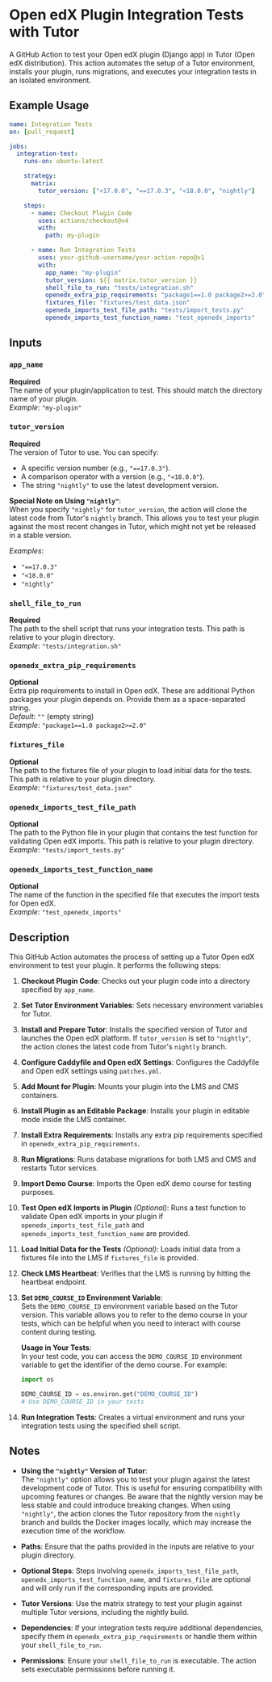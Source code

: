 # Open edX Plugin Integration Tests with Tutor

A GitHub Action to test your Open edX plugin (Django app) in Tutor (Open edX distribution). This action automates the setup of a Tutor environment, installs your plugin, runs migrations, and executes your integration tests in an isolated environment.

## Example Usage

```yaml
name: Integration Tests
on: [pull_request]

jobs:
  integration-test:
    runs-on: ubuntu-latest

    strategy:
      matrix:
        tutor_version: ["<17.0.0", "==17.0.3", "<18.0.0", "nightly"]

    steps:
      - name: Checkout Plugin Code
        uses: actions/checkout@v4
        with:
          path: my-plugin

      - name: Run Integration Tests
        uses: your-github-username/your-action-repo@v1
        with:
          app_name: "my-plugin"
          tutor_version: ${{ matrix.tutor_version }}
          shell_file_to_run: "tests/integration.sh"
          openedx_extra_pip_requirements: "package1==1.0 package2>=2.0"
          fixtures_file: "fixtures/test_data.json"
          openedx_imports_test_file_path: "tests/import_tests.py"
          openedx_imports_test_function_name: "test_openedx_imports"
```

## Inputs

### `app_name`

**Required**  
The name of your plugin/application to test. This should match the directory name of your plugin.  
*Example*: `"my-plugin"`

### `tutor_version`

**Required**  
The version of Tutor to use. You can specify:

- A specific version number (e.g., `"==17.0.3"`).
- A comparison operator with a version (e.g., `"<18.0.0"`).
- The string `"nightly"` to use the latest development version.

**Special Note on Using `"nightly"`**:  
When you specify `"nightly"` for `tutor_version`, the action will clone the latest code from Tutor's `nightly` branch. This allows you to test your plugin against the most recent changes in Tutor, which might not yet be released in a stable version.

*Examples*:

- `"==17.0.3"`
- `"<18.0.0"`
- `"nightly"`

### `shell_file_to_run`

**Required**  
The path to the shell script that runs your integration tests. This path is relative to your plugin directory.  
*Example*: `"tests/integration.sh"`

### `openedx_extra_pip_requirements`

**Optional**  
Extra pip requirements to install in Open edX. These are additional Python packages your plugin depends on. Provide them as a space-separated string.  
*Default*: `""` (empty string)  
*Example*: `"package1==1.0 package2>=2.0"`

### `fixtures_file`

**Optional**  
The path to the fixtures file of your plugin to load initial data for the tests. This path is relative to your plugin directory.  
*Example*: `"fixtures/test_data.json"`

### `openedx_imports_test_file_path`

**Optional**  
The path to the Python file in your plugin that contains the test function for validating Open edX imports. This path is relative to your plugin directory.  
*Example*: `"tests/import_tests.py"`

### `openedx_imports_test_function_name`

**Optional**  
The name of the function in the specified file that executes the import tests for Open edX.  
*Example*: `"test_openedx_imports"`

## Description

This GitHub Action automates the process of setting up a Tutor Open edX environment to test your plugin. It performs the following steps:

1. **Checkout Plugin Code**: Checks out your plugin code into a directory specified by `app_name`.

2. **Set Tutor Environment Variables**: Sets necessary environment variables for Tutor.

3. **Install and Prepare Tutor**: Installs the specified version of Tutor and launches the Open edX platform. If `tutor_version` is set to `"nightly"`, the action clones the latest code from Tutor's `nightly` branch.

4. **Configure Caddyfile and Open edX Settings**: Configures the Caddyfile and Open edX settings using `patches.yml`.

5. **Add Mount for Plugin**: Mounts your plugin into the LMS and CMS containers.

6. **Install Plugin as an Editable Package**: Installs your plugin in editable mode inside the LMS container.

7. **Install Extra Requirements**: Installs any extra pip requirements specified in `openedx_extra_pip_requirements`.

8. **Run Migrations**: Runs database migrations for both LMS and CMS and restarts Tutor services.

9. **Import Demo Course**: Imports the Open edX demo course for testing purposes.

10. **Test Open edX Imports in Plugin** *(Optional)*: Runs a test function to validate Open edX imports in your plugin if `openedx_imports_test_file_path` and `openedx_imports_test_function_name` are provided.

11. **Load Initial Data for the Tests** *(Optional)*: Loads initial data from a fixtures file into the LMS if `fixtures_file` is provided.

12. **Check LMS Heartbeat**: Verifies that the LMS is running by hitting the heartbeat endpoint.

10. **Set `DEMO_COURSE_ID` Environment Variable**:  
    Sets the `DEMO_COURSE_ID` environment variable based on the Tutor version. This variable allows you to refer to the demo course in your tests, which can be helpful when you need to interact with course content during testing.

    **Usage in Your Tests**:  
    In your test code, you can access the `DEMO_COURSE_ID` environment variable to get the identifier of the demo course. For example:

    ```python
    import os

    DEMO_COURSE_ID = os.environ.get("DEMO_COURSE_ID")
    # Use DEMO_COURSE_ID in your tests
    ```

14. **Run Integration Tests**: Creates a virtual environment and runs your integration tests using the specified shell script.

## Notes

- **Using the `"nightly"` Version of Tutor**:  
  The `"nightly"` option allows you to test your plugin against the latest development code of Tutor. This is useful for ensuring compatibility with upcoming features or changes. Be aware that the nightly version may be less stable and could introduce breaking changes. When using `"nightly"`, the action clones the Tutor repository from the `nightly` branch and builds the Docker images locally, which may increase the execution time of the workflow.

- **Paths**: Ensure that the paths provided in the inputs are relative to your plugin directory.

- **Optional Steps**: Steps involving `openedx_imports_test_file_path`, `openedx_imports_test_function_name`, and `fixtures_file` are optional and will only run if the corresponding inputs are provided.

- **Tutor Versions**: Use the matrix strategy to test your plugin against multiple Tutor versions, including the nightly build.

- **Dependencies**: If your integration tests require additional dependencies, specify them in `openedx_extra_pip_requirements` or handle them within your `shell_file_to_run`.

- **Permissions**: Ensure your `shell_file_to_run` is executable. The action sets executable permissions before running it.
